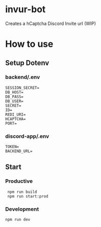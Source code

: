 # invur-bot

Creates a hCaptcha Discord Invite url
(WIP)

# How to use

## Setup Dotenv  

### backend/.env

```
SESSION_SECRET=
DB_HOST=
DB_PASS=
DB_USER=
SECRET=
ID=
REDI_URI=
HCAPTCHA=
PORT=
```

### discord-app/.env

```
TOKEN=
BACKEND_URL=
```

## Start

### Productive

```
 npm run build
 npm run start:prod
```

### Development

```
npm run dev
```
